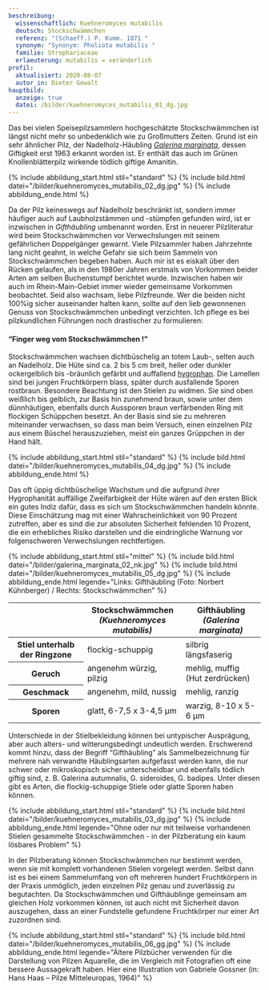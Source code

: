 ```yaml
---
beschreibung:
  wissenschaftlich: Kuehneromyces mutabilis
  deutsch: Stockschwämmchen
  referenz: "(Schaeff.) P. Kumm. 1871 "
  synonym: "Synonym: Pholiota mutabilis "
  familie: Strophariaceae
  erlaeuterung: mutabilis = veränderlich
profil:
  aktualisiert: 2020-08-07
  autor_in: Dieter Gewalt
hauptbild:
  anzeige: true
  datei: /bilder/kuehneromyces_mutabilis_01_dg.jpg
---
```

Das bei vielen Speisepilzsammlern hochgeschätzte Stockschwämmchen ist längst nicht mehr so unbedenklich wie zu Großmutters Zeiten. Grund ist ein sehr ähnlicher Pilz, der Nadelholz-Häubling *[Galerina marginata](/pilze/galerina-marginata-gifthäubling)*, dessen Giftigkeit erst 1963 erkannt worden ist. Er enthält das auch im Grünen Knollenblätterpilz wirkende tödlich giftige Amanitin.

{% include abbildung_start.html stil="standard" %}
{% include bild.html datei="/bilder/kuehneromyces_mutabilis_02_dg.jpg" %}
{% include abbildung_ende.html %}

Da der Pilz keineswegs auf Nadelholz beschränkt ist, sondern immer häufiger auch auf Laubholzstämmen und -stümpfen gefunden wird, ist er inzwischen in *Gifthäubling* umbenannt worden. Erst in neuerer Pilzliteratur wird beim Stockschwämmchen vor Verwechslungen mit seinem gefährlichen Doppelgänger gewarnt. Viele Pilzsammler haben Jahrzehnte lang nicht geahnt, in welche Gefahr sie sich beim Sammeln von Stockschwämmchen begeben haben. Auch mir ist es eiskalt über den Rücken gelaufen, als in den 1980er Jahren erstmals von Vorkommen beider Arten am selben Buchenstumpf berichtet wurde. Inzwischen haben wir auch im Rhein-Main-Gebiet immer wieder gemeinsame Vorkommen beobachtet. Seid also wachsam, liebe Pilzfreunde. Wer die beiden nicht 100%ig sicher auseinander halten kann, sollte auf den lieb gewonnenen Genuss von Stockschwämmchen unbedingt verzichten. Ich pflege es bei pilzkundlichen Führungen noch drastischer zu formulieren:

#### “Finger weg vom Stockschwämmchen !”

Stockschwämmchen wachsen dichtbüschelig an totem Laub-, selten auch an Nadelholz. Die Hüte sind ca. 2 bis 5 cm breit, heller oder dunkler ockergelblich bis -bräunlich gefärbt und auffallend [hygrophan](hygrophan "Glossar"). Die Lamellen sind bei jungen Fruchtkörpern blass, später durch ausfallende Sporen rostbraun. Besondere Beachtung ist den Stielen zu widmen. Sie sind oben weißlich bis gelblich, zur Basis hin zunehmend braun, sowie unter dem dünnhäutigen, ebenfalls durch Aussporen braun verfärbenden Ring mit flockigen Schüppchen besetzt. An der Basis sind sie zu mehreren miteinander verwachsen, so dass man beim Versuch, einen einzelnen Pilz aus einem Büschel herauszuziehen, meist ein ganzes Grüppchen in der Hand hält.

{% include abbildung_start.html stil="standard" %}
{% include bild.html datei="/bilder/kuehneromyces_mutabilis_04_dg.jpg" %}
{% include abbildung_ende.html %}

Das oft üppig dichtbüschelige Wachstum und die aufgrund ihrer Hygrophanität auffällige Zweifarbigkeit der Hüte wären auf den ersten Blick ein gutes Indiz dafür, dass es sich um Stockschwämmchen handeln könnte. Diese Einschätzung mag mit einer Wahrscheinlichkeit von 90 Prozent zutreffen, aber es sind die zur absoluten Sicherheit fehlenden 10 Prozent, die ein erhebliches Risiko darstellen und die eindringliche Warnung vor folgenschweren Verwechslungen rechtfertigen.

{% include abbildung_start.html stil="mittel" %}
{% include bild.html datei="/bilder/galerina_marginata_02_nk.jpg" %}
{% include bild.html datei="/bilder/kuehneromyces_mutabilis_05_dg.jpg" %}
{% include abbildung_ende.html legende="Links: Gifthäubling (Foto: Norbert Kühnberger)   /  Rechts: Stockschwämmchen" %}

<div class="table-responsive">
  <table class="table">
    <thead>
      <tr>
        <th> </th> 
        <th>Stockschwämmchen<br /><i>(Kuehneromyces mutabilis)</i></th>
        <th>Gifthäubling<br /><i>(Galerina marginata)</i></th>
      </tr>
    </thead>
    <tbody>
      <tr>
        <th>Stiel unterhalb der Ringzone</th>
        <td>flockig-schuppig</td>
        <td>silbrig längsfaserig</td>
      </tr>
      <tr>
        <th>Geruch</th>
        <td>angenehm würzig, pilzig</td>
        <td>mehlig, muffig (Hut zerdrücken)</td>
      </tr>
      <tr>
        <th>Geschmack</th>
        <td>angenehm, mild, nussig</td>
        <td>mehlig, ranzig</td>
      </tr>
      <tr>
        <th>Sporen</th>
        <td>glatt, 6-7,5  x  3-4,5 µm</td>
        <td>warzig, 8-10 x 5-6 µm</td>
      </tr>
    </tbody>
  </table>
</div>

Unterschiede in der Stielbekleidung können bei untypischer Ausprägung, aber auch alters- und witterungsbedingt undeutlich werden. Erschwerend kommt hinzu, dass der Begriff “Gifthäubling” als Sammelbezeichnung für mehrere nah verwandte Häublingsarten aufgefasst werden kann, die nur schwer oder mikroskopisch sicher unterscheidbar und ebenfalls tödlich giftig sind, z. B. Galerina autumnalis, G. sideroides, G. badipes. Unter diesen gibt es Arten, die flockig-schuppige Stiele oder glatte Sporen haben können.

{% include abbildung_start.html stil="standard" %}
{% include bild.html datei="/bilder/kuehneromyces_mutabilis_03_dg.jpg" %}
{% include abbildung_ende.html legende="Ohne oder nur mit teilweise vorhandenen Stielen gesammelte Stockschwämmchen - in der Pilzberatung ein kaum lösbares Problem" %}

In der Pilzberatung können Stockschwämmchen nur bestimmt werden, wenn sie mit komplett vorhandenen Stielen vorgelegt werden. Selbst dann ist es bei einem Sammelumfang von oft mehreren hundert Fruchtkörpern in der Praxis unmöglich, jeden einzelnen Pilz genau und zuverlässig zu begutachten. Da Stockschwämmchen und Gifthäublinge gemeinsam am gleichen Holz vorkommen können, ist auch nicht mit Sicherheit davon auszugehen, dass an einer Fundstelle gefundene Fruchtkörper nur einer Art zuzordnen sind.

{% include abbildung_start.html stil="standard" %}
{% include bild.html datei="/bilder/kuehneromyces_mutabilis_06_gg.jpg" %}
{% include abbildung_ende.html legende="Ältere Pilzbücher verwenden für die Darstellung von Pilzen Aquarelle, die im Vergleich mit Fotografien oft eine bessere Aussagekraft haben. Hier eine Illustration von Gabriele Gossner (in: Hans Haas – Pilze Mitteleuropas, 1964)" %}